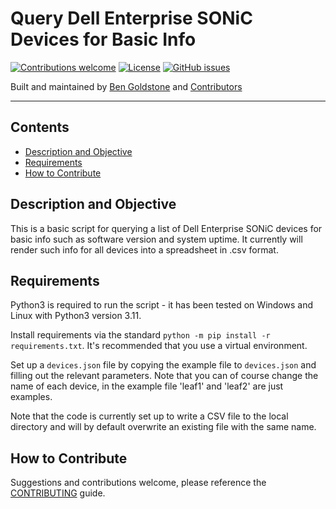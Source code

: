 # Query Dell Enterprise SONiC Devices for Basic Info

[![Contributions welcome](https://img.shields.io/badge/contributions-welcome-orange.svg)](#-how-to-contribute)
[![License](https://img.shields.io/badge/license-MIT-blue.svg)](https://github.com/benjamingoldstone/query_DES_basic_info/blob/main/LICENSE.md)
[![GitHub issues](https://img.shields.io/github/issues/benjamingoldstone/query_DES_basic_info)](https://github.com/benjamingoldstone/query_DES_basic_info/issues)

Built and maintained by [Ben Goldstone](https://github.com/benjamingoldstone/) and [Contributors](https://github.com/benjamingoldstone/query_DES_basic_info/graphs/contributors)

------------------

## Contents

- [Description and Objective](#-description-and-objective)
- [Requirements](#-requirements)
- [How to Contribute](#-how-to-contribute)

## Description and Objective

This is a basic script for querying a list of Dell Enterprise SONiC devices for basic info such as software version and system uptime. It currently will render such info for all devices into a spreadsheet in .csv format.

## Requirements

Python3 is required to run the script - it has been tested on Windows and Linux with Python3 version 3.11.

Install requirements via the standard `python -m pip install -r requirements.txt`. It's recommended that you use a virtual environment.

Set up a `devices.json` file by copying the example file to `devices.json` and filling out the relevant parameters. Note that you can of course change the name of each device, in the example file 'leaf1' and 'leaf2' are just examples.

Note that the code is currently set up to write a CSV file to the local directory and will by default overwrite an existing file with the same name.

## How to Contribute

Suggestions and contributions welcome, please reference the [CONTRIBUTING](https://github.com/benjamingoldstone/query_DES_basic_info/blob/main/CONTRIBUTING.md) guide.